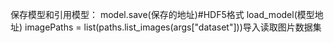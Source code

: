 保存模型和引用模型：
model.save(保存的地址)#HDF5格式
load_model(模型地址)
imagePaths = list(paths.list_images(args["dataset"]))导入读取图片数据集
